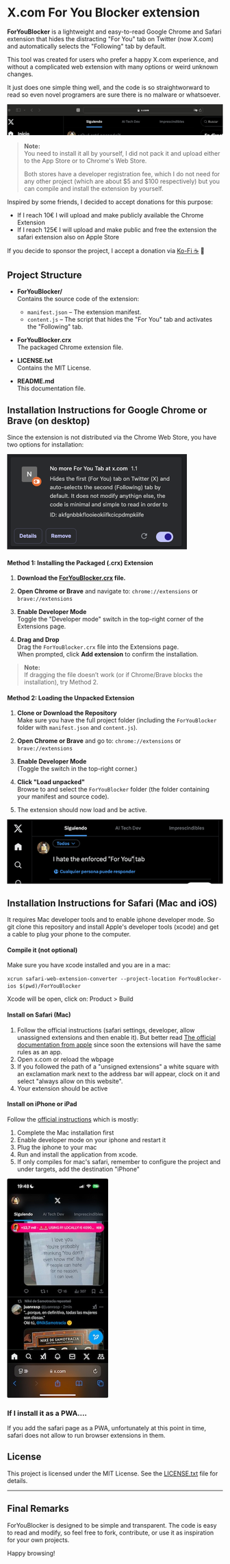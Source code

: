 # X.com For You Blocker extension

**ForYouBlocker** is a lightweight and easy-to-read Google Chrome and Safari
extension that hides the distracting "For You" tab on Twitter (now X.com) and
automatically selects the "Following" tab by default.

This tool was created for users who prefer a happy X.com experience, and without
a complicated web extension with many options or weird unknown changes.

It just does one simple thing well, and the code is so straightworward to read
so even novel programers are sure there is no malware or whatsoever.

![Screenshot1 of the X page without the damn tab](imgs/Screenshot1.png)

> **Note:**\
> You need to install it all by yourself, I did not pack it and upload either to
> the App Store or to Chrome's Web Store.
>
> Both stores have a developer registration fee, which I do not need for any
> other project (which are about $5 and $100 respectively) but you can compile
> and install the extension by yourself.

Inspired by some friends, I decided to accept donations for this purpose:

- If I reach 10€ I will upload and make publicly available the Chrome Extension
- If I reach 125€ I will upload and make public and free the extension the
  safari extension also on Apple Store

If you decide to sponsor the project, I accept a donation via
[Ko-Fi ☕️](https://ko-fi.com/vrescobar) 🙏

## Project Structure

- **ForYouBlocker/**\
  Contains the source code of the extension:
  - `manifest.json` – The extension manifest.
  - `content.js` – The script that hides the "For You" tab and activates the
    "Following" tab.

- **ForYouBlocker.crx**\
  The packaged Chrome extension file.

- **LICENSE.txt**\
  Contains the MIT License.

- **README.md**\
  This documentation file.

## Installation Instructions for Google Chrome or Brave (on desktop)

Since the extension is not distributed via the Chrome Web Store, you have two
options for installation:

![Screenshot2 of the extensions page with the extension loaded](imgs/Screenshot2.png)

#### Method 1: Installing the Packaged (.crx) Extension

1. **Download the [ForYouBlocker.crx](ForYouBlocker.crx) file.**

2. **Open Chrome or Brave** and navigate to: `chrome://extensions` or
   `brave://extensions`

3. **Enable Developer Mode**\
   Toggle the "Developer mode" switch in the top-right corner of the Extensions
   page.

4. **Drag and Drop**\
   Drag the `ForYouBlocker.crx` file into the Extensions page.\
   When prompted, click **Add extension** to confirm the installation.

> **Note:**\
> If dragging the file doesn’t work (or if Chrome/Brave blocks the
> installation), try Method 2.

#### Method 2: Loading the Unpacked Extension

1. **Clone or Download the Repository**\
   Make sure you have the full project folder (including the `ForYouBlocker`
   folder with `manifest.json` and `content.js`).

2. **Open Chrome or Brave** and go to: `chrome://extensions` or
   `brave://extensions`

3. **Enable Developer Mode**\
   (Toggle the switch in the top-right corner.)

4. **Click "Load unpacked"**\
   Browse to and select the `ForYouBlocker` folder (the folder containing your
   manifest and source code).

5. The extension should now load and be active.

![Screenshot3 of the X page without the damn tab](imgs/Screenshot3.png)

## Installation Instructions for Safari (Mac and iOS)

It requires Mac developer tools and to enable iphone developer mode. So git
clone this repository and install Apple's developer tools (xcode) and get a
cable to plug your phone to the computer.

#### Compile it (not optional)

Make sure you have xcode installed and you are in a mac:

`xcrun safari-web-extension-converter --project-location ForYouBlocker-ios $(pwd)/ForYouBlocker`

Xcode will be open, click on: Product > Build

#### Install on Safari (Mac)

1. Follow the official instructions (safari settings, developer, allow
   unassigned extensions and then enable it). But better read
   [The official documentation from apple](https://developer.apple.com/documentation/safariservices/running-your-safari-web-extension)
   since soon the extensions will have the same rules as an app.
2. Open x.com or reload the wbpage
3. If you followed the path of a "unsigned extensions" a white square with an
   exclamation mark next to the address bar will appear, clock on it and select
   "always allow on this website".
4. Your extension should be active

#### Install on iPhone or iPad

Follow the
[official instructions](https://developer.apple.com/documentation/safariservices/running-your-safari-web-extension)
which is mostly:

1. Complete the Mac installation first
2. Enable developer mode on your iphone and restart it
3. Plug the iphone to your mac
4. Run and install the application from xcode.
5. If only compiles for mac's safari, remember to configure the project and
   under targets, add the destination "iPhone"

![Screenshot4 of the X page on an iPhone without the damn tab](imgs/Screenshot4.jpeg)

### If I install it as a PWA....

If you add the safari page as a PWA, unfortunately at this point in time, safari
does not allow to run browser extensions in them.

## License

This project is licensed under the MIT License. See the
[LICENSE.txt](LICENSE.txt) file for details.

---

## Final Remarks

ForYouBlocker is designed to be simple and transparent. The code is easy to read
and modify, so feel free to fork, contribute, or use it as inspiration for your
own projects.

Happy browsing!
